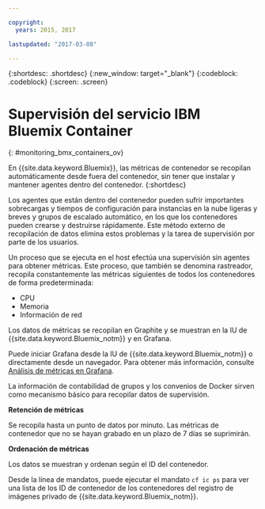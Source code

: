 ```yaml
---

copyright:
  years: 2015, 2017

lastupdated: "2017-03-08"

---
```



{:shortdesc: .shortdesc}
{:new_window: target="_blank"}
{:codeblock: .codeblock}
{:screen: .screen}


# Supervisión del servicio IBM Bluemix Container
{: #monitoring_bmx_containers_ov}

En {{site.data.keyword.Bluemix}}, las métricas de contenedor se recopilan automáticamente desde fuera del contenedor, sin tener que instalar y mantener agentes dentro del contenedor.
{:shortdesc}

Los agentes que están dentro del contenedor pueden sufrir importantes sobrecargas y tiempos de configuración para instancias en la nube ligeras y breves y grupos de escalado automático, en los que los contenedores
pueden crearse y destruirse rápidamente. Este método externo de recopilación de datos elimina estos problemas
y la tarea de supervisión por parte de los usuarios.

Un proceso que se ejecuta en el host efectúa una supervisión sin agentes para obtener métricas. Este proceso, que también se denomina rastreador, recopila constantemente las métricas siguientes de todos los contenedores de forma predeterminada:

* CPU
* Memoria
* Información de red

Los datos de métricas se recopilan en Graphite y se muestran en la IU de {{site.data.keyword.Bluemix_notm}} y en Grafana. 

Puede iniciar Grafana desde la IU de {{site.data.keyword.Bluemix_notm}} o directamente desde un navegador. Para obtener más información, consulte [Análisis de métricas en Grafana](../grafana/monitoring_analyzing_metrics_grafana.html#analyzing_metrics_grafana).

La información de contabilidad de grupos y los convenios de Docker sirven como mecanismo básico para recopilar datos de supervisión.

**Retención de métricas**

Se recopila hasta un punto de datos por minuto. Las métricas de contenedor que no se hayan grabado en
un plazo de 7 días se suprimirán. 
    
**Ordenación de métricas**

Los datos se muestran y ordenan según el ID del contenedor.  

Desde la línea de mandatos, puede ejecutar el mandato `cf ic ps` para ver una lista de los ID de contenedor de los contenedores del registro de imágenes privado de {{site.data.keyword.Bluemix_notm}}. 

